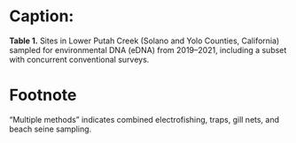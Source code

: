# Caption:
**Table 1.** Sites in Lower Putah Creek (Solano and Yolo Counties, California) sampled for environmental DNA (eDNA) from 2019–2021, including a subset with concurrent conventional surveys.

# Footnote
“Multiple methods” indicates combined electrofishing, traps, gill nets, and beach seine sampling.
